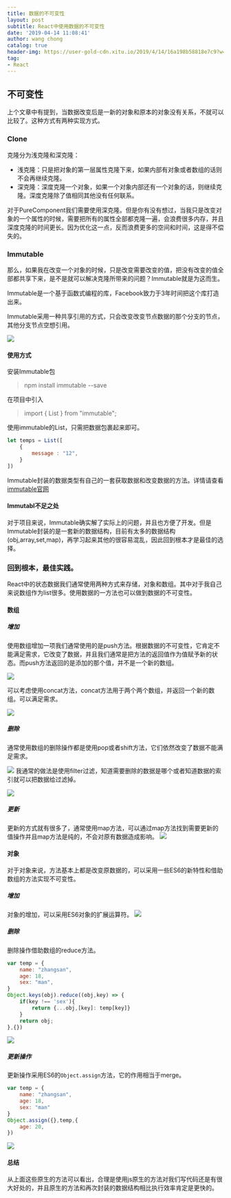 ```yaml
---
title: 数据的不可变性
layout: post
subtitle: React中使用数据的不可变性
date: '2019-04-14 11:08:41'
author: wang chong
catalog: true
header-img: https://user-gold-cdn.xitu.io/2019/4/14/16a198b58818e7c9?w=613&h=575&f=gif&s=317660
tag:
- React
---
```


## 不可变性
上个文章中有提到，当数据改变后是一新的对象和原本的对象没有关系，不就可以比较了。这种方式有两种实现方式。

### Clone
克隆分为浅克隆和深克隆：
- 浅克隆：只是把对象的第一层属性克隆下来，如果内部有对象或者数组的话则不会再继续克隆。
- 深克隆：深度克隆一个对象，如果一个对象内部还有一个对象的话，则继续克隆。深度克隆除了值相同其他没有任何联系。

对于PureComponent我们需要使用深克隆。但是你有没有想过，当我只是改变对象的一个属性的时候，需要把所有的属性全部都克隆一遍，会浪费很多内存，并且深度克隆的时间更长。因为优化这一点，反而浪费更多的空间和时间，这是得不偿失的。

### Immutable
那么，如果我在改变一个对象的时候，只是改变需要改变的值，把没有改变的值全部都共享下来，是不是就可以解决克隆所带来的问题？Immutable就是为这而生。

Immutable是一个基于函数式编程的库，Facebook致力于3年时间把这个库打造出来。

Immutable采用一种共享引用的方式，只会改变改变节点数据的那个分支的节点，其他分支节点空想引用。

![](https://user-gold-cdn.xitu.io/2019/4/14/16a198b58818e7c9?w=613&h=575&f=gif&s=317660)

#### 使用方式
安装Immutable包
> npm install immutable --save

在项目中引入
> import { List } from "immutable";

使用immutable的List，只需把数据包裹起来即可。
```js
let temps = List([
    {
        message : "12",
    }
])
```
Immutable封装的数据类型有自己的一套获取数据和改变数据的方法。详情请查看[immutable官网](http://immutables.github.io/)

#### Immutabl不足之处
对于项目来说，Immutable确实解了实际上的问题，并且也方便了开发。但是Immutable封装的是一套新的数据结构，目前有太多的数据结构(obj,array,set,map)，再学习起来其他的很容易混乱，因此回到根本才是最佳的选择。

### 回到根本，最佳实践。
React中的状态数据我们通常使用两种方式来存储，对象和数组。其中对于我自己来说数组作为list很多。使用数据的一方法也可以做到数据的不可变性。
#### 数组
##### 增加
使用数组增加一项我们通常使用的是push方法。根据数据的不可变性，它肯定不能满足需求，它改变了数据，并且我们通常是把方法的返回值作为值赋予新的状态。而push方法返回的是添加的那个值，并不是一个新的数组。

![](https://user-gold-cdn.xitu.io/2019/4/14/16a199e0f1486568?w=388&h=99&f=png&s=5228)

可以考虑使用concat方法，concat方法用于两个两个数组，并返回一个新的数组。可以满足需求。

![](https://user-gold-cdn.xitu.io/2019/4/14/16a199fc9a2e5afd?w=341&h=42&f=png&s=4077)
##### 删除
通常使用数组的删除操作都是使用pop或者shift方法，它们依然改变了数据不能满足需求。

![](https://user-gold-cdn.xitu.io/2019/4/14/16a19a32f35eff78?w=270&h=81&f=png&s=3035)
我通常的做法是使用filter过滤，知道需要删除的数据是哪个或者知道数据的索引就可以把数据给过滤掉。

![](https://user-gold-cdn.xitu.io/2019/4/14/16a19a4b77a8c253?w=443&h=43&f=png&s=4708)

##### 更新
更新的方式就有很多了，通常使用map方法，可以通过map方法找到需要更新的值操作并且map方法是纯的，不会对原有数据造成影响。
![](https://user-gold-cdn.xitu.io/2019/4/14/16a19a7dcb62e3f5?w=473&h=43&f=png&s=6727)

#### 对象
对于对象来说，方法基本上都是改变原数据的，可以采用一些ES6的新特性和借助数组的方法实现不可变性。
##### 增加
对象的增加，可以采用ES6对象的扩展运算符。
![](https://user-gold-cdn.xitu.io/2019/4/14/16a19ab07e6fb44c?w=526&h=83&f=png&s=9768)

##### 删除
删除操作借助数组的reduce方法。
```js
var temp = {
    name: "zhangsan",
    age: 18,
    sex: "man",
}
Object.keys(obj).reduce((obj,key) => {
    if(key !== 'sex'){
        return {...obj,[key]: temp[key]}
    }
    return obj;
},{})
```

![](https://user-gold-cdn.xitu.io/2019/4/14/16a19b32214ef931?w=467&h=183&f=png&s=19321)

##### 更新操作
更新操作采用ES6的`Object.assign`方法，它的作用相当于merge。
```js
var temp = {
    name: "zhangsan",
    age: 18,
    sex: "man"
}
Object.assign({},temp,{
    age: 20,
})
```
![](https://user-gold-cdn.xitu.io/2019/4/14/16a19b53f7711e26?w=617&h=141&f=png&s=14506)

#### 总结
从上面这些原生的方法可以看出，合理是使用js原生的方法对我们写代码还是有很大好处的，并且原生的方法和再次封装的数据结构相比执行效率肯定是更快的。
